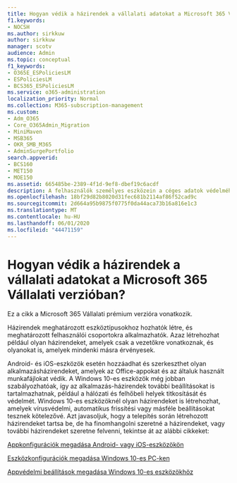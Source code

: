 ```yaml
---
title: Hogyan védik a házirendek a vállalati adatokat a Microsoft 365 Vállalati verzióban?
f1.keywords:
- NOCSH
ms.author: sirkkuw
author: sirkkuw
manager: scotv
audience: Admin
ms.topic: conceptual
f1_keywords:
- O365E_ESPoliciesLM
- ESPoliciesLM
- BCS365_ESPoliciesLM
ms.service: o365-administration
localization_priority: Normal
ms.collection: M365-subscription-management
ms.custom:
- Adm_O365
- Core_O365Admin_Migration
- MiniMaven
- MSB365
- OKR_SMB_M365
- AdminSurgePortfolio
search.appverid:
- BCS160
- MET150
- MOE150
ms.assetid: 665485be-2389-4f1d-9ef8-dbef19c6acdf
description: A felhasználók személyes eszközein a céges adatok védelméhez olyan házirendeket használjon, amelyek adott eszközökre és biztonsági csoportokra vonatkoznak.
ms.openlocfilehash: 18bf29d82b8020d31fec681b2114af86f52cad9c
ms.sourcegitcommit: 2d664a95b9875f0775f0da44aca73b16a816e1c3
ms.translationtype: MT
ms.contentlocale: hu-HU
ms.lasthandoff: 06/01/2020
ms.locfileid: "44471159"
---
```

# <a name="how-policies-in-microsoft-365-for-business-protect-company-data"></a>Hogyan védik a házirendek a vállalati adatokat a Microsoft 365 Vállalati verzióban?

Ez a cikk a Microsoft 365 Vállalati prémium verzióra vonatkozik.

Házirendek meghatározott eszköztípusokhoz hozhatók létre, és meghatározott felhasználói csoportokra alkalmazhatók. Azaz létrehozhat például olyan házirendeket, amelyek csak a vezetőkre vonatkoznak, és olyanokat is, amelyek mindenki másra érvényesek.
  
Android- és iOS-eszközök esetén hozzáadhat és szerkeszthet olyan alkalmazásházirendeket, amelyek az Office-appokat és az általuk használt munkafájlokat védik. A Windows 10-es eszközök még jobban szabályozhatóak, így az alkalmazás-házirendek további beállításokat is tartalmazhatnak, például a hálózati és felhőbeli helyek titkosítását és védelmét. Windows 10-es eszközöknél olyan házirendeket is létrehozhat, amelyek vírusvédelmi, automatikus frissítési vagy másféle beállításokat tesznek kötelezővé. Azt javasoljuk, hogy a telepítés során létrehozott házirendeket tartsa be, de ha finomhangolni szeretné a házirendeket, vagy további házirendeket szeretne felvenni, tekintse át az alábbi cikkeket:
  
[Appkonfigurációk megadása Android- vagy iOS-eszközökön](app-protection-settings-for-android-and-ios.md)
  
[Eszközkonfigurációk megadása Windows 10-es PC-ken](protection-settings-for-windows-10-pcs.md)
  
[Appvédelmi beállítások megadása Windows 10-es eszközökhöz](protection-settings-for-windows-10-devices.md)
  

